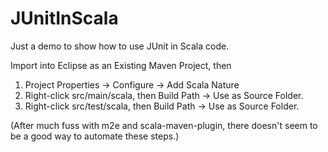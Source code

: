 # JUnitInScala
Just a demo to show how to use JUnit in Scala code.

Import into Eclipse as an Existing Maven Project, then

1) Project Properties -> Configure -> Add Scala Nature<br>
2) Right-click src/main/scala, then Build Path -> Use as Source Folder.<br>
2) Right-click src/test/scala, then Build Path -> Use as Source Folder.<br>

(After much fuss with m2e and scala-maven-plugin, there doesn't
seem to be a good way to automate these steps.)
